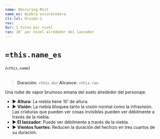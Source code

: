 ```yaml
---
name: Obscuring Mist
name_es: Niebla oscurecedora
cls-lvl: Druida-2
rev: 
dur: 1 turno por nivel
ran: 10’ por nivel alrededor del lanzador
---
```

# `=this.name_es`
###### (`=this.name`)

>**Duración:** `=this.dur`
>**Alcance:** `=this.ran`

Una nube de vapor brumoso emana del suelo alrededor del personaje. 
- ▶ **Altura:** La niebla tiene 10’ de altura. 
- ▶ **Visión:** La niebla bloquea tanto la visión normal como la infravisión. Las criaturas que pueden ver cosas invisibles pueden ver débilmente a través de la niebla. 
- ▶ **El lanzador:** Puede ver débilmente a través de la niebla. 
- ▶ **Vientos fuertes:** Reducen la duración del hechizo en tres cuartos de su duración.